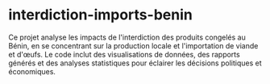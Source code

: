 # interdiction-imports-benin
Ce projet analyse les impacts de l'interdiction des produits congelés au Bénin, en se concentrant sur la production locale et l'importation de viande et d'œufs. Le code inclut des visualisations de données, des rapports générés et des analyses statistiques pour éclairer les décisions politiques et économiques.
